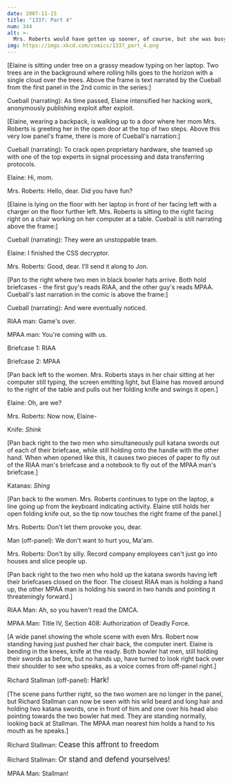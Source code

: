 ```yaml
---
date: 2007-11-15
title: "1337: Part 4"
num: 344
alt: >-
  Mrs. Roberts would have gotten up sooner, of course, but she was busy piping find ~ and find ~nomad into xargs shred, just in case.
img: https://imgs.xkcd.com/comics/1337_part_4.png
---
```

[Elaine is sitting under tree on a grassy meadow typing on her laptop. Two trees are in the background where rolling hills goes to the horizon with a single cloud over the trees. Above the frame is text narrated by the Cueball from the first panel in the 2nd comic in the series:]

Cueball (narrating): As time passed, Elaine intensified her hacking work, anonymously publishing exploit after exploit.

[Elaine, wearing a backpack, is walking up to a door where her mom Mrs. Roberts is greeting her in the open door at the top of two steps. Above this very low panel's frame, there is more of Cueball's narration:]

Cueball (narrating): To crack open proprietary hardware, she teamed up with one of the top experts in signal processing and data transferring protocols.

Elaine: Hi, mom.

Mrs. Roberts: Hello, dear. Did you have fun?

[Elaine is lying on the floor with her laptop in front of her facing left with a charger on the floor further left. Mrs. Roberts is sitting to the right facing right on a chair working on her computer at a table. Cueball is still narrating above the frame:]

Cueball (narrating): They were an unstoppable team.

Elaine: I finished the CSS decryptor.

Mrs. Roberts: Good, dear. I'll send it along to Jon.

[Pan to the right where two men in black bowler hats arrive. Both hold briefcases - the first guy's reads RIAA, and the other guy's reads MPAA. Cueball's last narration in the comic is above the frame:]

Cueball (narrating): And were eventually noticed.

RIAA man: Game's over.

MPAA man: You're coming with us.

Briefcase 1: RIAA

Briefcase 2: MPAA

[Pan back left to the women. Mrs. Roberts stays in her chair sitting at her computer still typing, the screen emitting light, but Elaine has moved around to the right of the table and pulls out her folding knife and swings it open.]

Elaine: Oh, are we?

Mrs. Roberts: Now now, Elaine-

Knife: *Shink*

[Pan back right to the two men who simultaneously pull katana swords out of each of their briefcase, while still holding onto the handle with the other hand. When when opened like this, it causes two pieces of paper to fly out of the RIAA man's briefcase and a notebook to fly out of the MPAA man's briefcase.]

Katanas: *Shing*

[Pan back to the women. Mrs. Roberts continues to type on the laptop, a line going up from the keyboard indicating activity. Elaine still holds her open folding knife out, so the tip now touches the right frame of the panel.]

Mrs. Roberts: Don't let them provoke you, dear.

Man (off-panel): We don't want to hurt you, Ma'am.

Mrs. Roberts: Don't by silly. Record company employees can't just go into houses and slice people up.

[Pan back right to the two men who hold up the katana swords having left their briefcases closed on the floor. The closest RIAA man is holding a hand up, the other MPAA man is holding his sword in two hands and pointing it threateningly forward.]

RIAA Man: Ah, so you haven't read the DMCA.

MPAA Man: Title IV, Section 408: Authorization of Deadly Force.

[A wide panel showing the whole scene with even Mrs. Robert now standing having just pushed her chair back, the computer inert. Elaine is bending in the knees, knife at the ready. Both bowler hat men, still holding their swords as before, but no hands up, have turned to look right back over their shoulder to see who speaks, as a voice comes from off-panel right.]

Richard Stallman (off-panel): <big>Hark!</big>

[The scene pans further right, so the two women are no longer in the panel, but Richard Stallman can now be seen with his wild beard and long hair and holding two katana swords, one in front of him and one over his head also pointing towards the two bowler hat med. They are standing normally, looking back at Stallman. The MPAA man nearest him holds a hand to his mouth as he speaks.]

Richard Stallman: <big>Cease this affront to freedom</big>

Richard Stallman: <big>Or stand and defend yourselves!</big>

MPAA Man: Stallman!